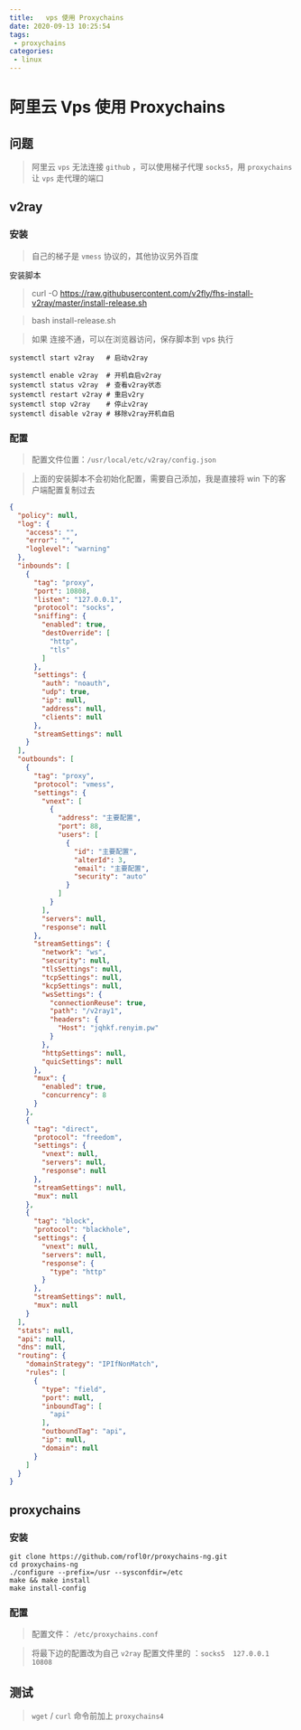 ```yaml
---
title:   vps 使用 Proxychains
date: 2020-09-13 10:25:54
tags: 
 - proxychains
categories: 
 - linux
---
```

# 阿里云 Vps 使用 Proxychains

## 问题

> 阿里云 `vps` 无法连接 `github` ，可以使用梯子代理 `socks5`，用 `proxychains` 让 `vps` 走代理的端口

## v2ray

### 安装



> 自己的梯子是 `vmess` 协议的，其他协议另外百度

安装脚本

>curl -O https://raw.githubusercontent.com/v2fly/fhs-install-v2ray/master/install-release.sh

> bash install-release.sh


> 如果 连接不通，可以在浏览器访问，保存脚本到 vps 执行

```shell
systemctl start v2ray   # 启动v2ray

systemctl enable v2ray  # 开机自启v2ray
systemctl status v2ray  # 查看v2ray状态
systemctl restart v2ray # 重启v2ry
systemctl stop v2ray    # 停止v2ray
systemctl disable v2ray # 移除v2ray开机自启
```

### 配置

> 配置文件位置：`/usr/local/etc/v2ray/config.json`

> 上面的安装脚本不会初始化配置，需要自己添加，我是直接将 win 下的客户端配置复制过去

```json
{
  "policy": null,
  "log": {
    "access": "",
    "error": "",
    "loglevel": "warning"
  },
  "inbounds": [
    {
      "tag": "proxy",
      "port": 10808,
      "listen": "127.0.0.1",
      "protocol": "socks",
      "sniffing": {
        "enabled": true,
        "destOverride": [
          "http",
          "tls"
        ]
      },
      "settings": {
        "auth": "noauth",
        "udp": true,
        "ip": null,
        "address": null,
        "clients": null
      },
      "streamSettings": null
    }
  ],
  "outbounds": [
    {
      "tag": "proxy",
      "protocol": "vmess",
      "settings": {
        "vnext": [
          {
            "address": "主要配置",
            "port": 88,
            "users": [
              {
                "id": "主要配置",
                "alterId": 3,
                "email": "主要配置",
                "security": "auto"
              }
            ]
          }
        ],
        "servers": null,
        "response": null
      },
      "streamSettings": {
        "network": "ws",
        "security": null,
        "tlsSettings": null,
        "tcpSettings": null,
        "kcpSettings": null,
        "wsSettings": {
          "connectionReuse": true,
          "path": "/v2ray1",
          "headers": {
            "Host": "jqhkf.renyim.pw"
          }
        },
        "httpSettings": null,
        "quicSettings": null
      },
      "mux": {
        "enabled": true,
        "concurrency": 8
      }
    },
    {
      "tag": "direct",
      "protocol": "freedom",
      "settings": {
        "vnext": null,
        "servers": null,
        "response": null
      },
      "streamSettings": null,
      "mux": null
    },
    {
      "tag": "block",
      "protocol": "blackhole",
      "settings": {
        "vnext": null,
        "servers": null,
        "response": {
          "type": "http"
        }
      },
      "streamSettings": null,
      "mux": null
    }
  ],
  "stats": null,
  "api": null,
  "dns": null,
  "routing": {
    "domainStrategy": "IPIfNonMatch",
    "rules": [
      {
        "type": "field",
        "port": null,
        "inboundTag": [
          "api"
        ],
        "outboundTag": "api",
        "ip": null,
        "domain": null
      }
    ]
  }
}
```



## proxychains

### 安装



```shell
git clone https://github.com/rofl0r/proxychains-ng.git
cd proxychains-ng
./configure --prefix=/usr --sysconfdir=/etc
make && make install
make install-config
```

### 配置

> 配置文件： `/etc/proxychains.conf`

> 将最下边的配置改为自己 `v2ray` 配置文件里的 ：`socks5  127.0.0.1 10808`

## 测试

> `wget` / `curl` 命令前加上 `proxychains4`